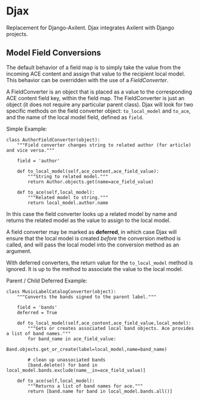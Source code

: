 Djax
====

Replacement for Django-Axilent.  Djax integrates Axilent with Django projects.


Model Field Conversions
---

The default behavior of a field map is to simply take the value from the incoming ACE content and assign that value to the recipient local model. This behavior can be overridden with the use of a *FieldConverter*.

A FieldConverter is an object that is placed as a value to the corresponding ACE content field key, within the field map. The FieldConverter is just an object (it does not require any particular parent class). Djax will look for two specific methods on the field converter object: `to_local_model` and `to_ace`, and the name of the local model field, defined as `field`.

Simple Example:

	class AuthorFieldConverter(object):
		"""Field converter changes string to related author (for article) and vice versa."""
		
		field = 'author'
		
		def to_local_model(self,ace_content,ace_field_value):
			"""String to related model."""
			return Author.objects.get(name=ace_field_value)
		
		def to_ace(self,local_model):
			"""Related model to string."""
			return local_model.author.name

In this case the field converter looks up a related model by name and returns the related model as the value to assign to the local model.

A field converter may be marked as **deferred**, in which case Djax will ensure that the local model is created *before* the conversion method is called, and will pass the local model into the conversion method as an argument.

With deferred converters, the return value for the `to_local_model` method is ignored.  It is up to the method to associate the value to the  local model.

Parent / Child Deferred Example:

	class MusicLabelCatalogConverter(object):
		"""Converts the bands signed to the parent label."""
		
		field = 'bands'
		deferred = True
		
		def to_local_model(self,ace_content,ace_field_value,local_model):
		    """Gets or creates associated local band objects. Ace provides a list of band names."""
		    for band_name in ace_field_value:
		        Band.objects.get_or_create(label=local_model,name=band_name)
			
			# clean up unassociated bands
			[band.delete() for band in local_model.bands.exclude(name__in=ace_field_value)]
		
		def to_ace(self,local_model):
		    """Returns a list of band names for ace."""
			return [band.name for band in local_model.bands.all()]
		   
		  
